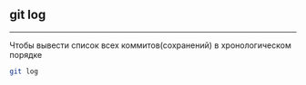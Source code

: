 ## git log
---
Чтобы вывести список всех коммитов(сохранений) в хронологическом порядке

```sh
git log
```